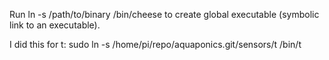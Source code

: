 Run 
ln -s /path/to/binary /bin/cheese
to create global executable (symbolic link to an executable).

I did this for t:
sudo ln -s /home/pi/repo/aquaponics.git/sensors/t /bin/t
